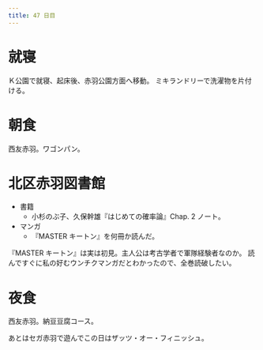 ```yaml
---
title: 47 日目
---
```


# 就寝

Ｋ公園で就寝、起床後、赤羽公園方面へ移動。
ミキランドリーで洗濯物を片付ける。

# 朝食

西友赤羽。ワゴンパン。

# 北区赤羽図書館

* 書籍
  * 小杉のぶ子、久保幹雄『はじめての確率論』Chap. 2 ノート。
* マンガ
  * 『MASTER キートン』を何冊か読んだ。

『MASTER キートン』は実は初見。主人公は考古学者で軍隊経験者なのか。
読んですぐに私の好むウンチクマンガだとわかったので、全巻読破したい。

# 夜食

西友赤羽。納豆豆腐コース。

あとはセガ赤羽で遊んでこの日はザッツ・オー・フィニッシュ。
